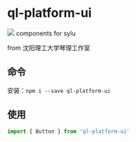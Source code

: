 # ql-platform-ui
![](https://img.shields.io/bundlephobia/min/ql-platform-ui.svg?style=flat)
components for sylu

from 沈阳理工大学琴理工作室


## 命令

安装：`npm i --save ql-platform-ui`

## 使用

``` javascript
import { Button } from 'ql-platform-ui'
